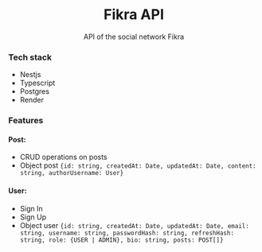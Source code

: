 <h1 align="center">Fikra API</h1>

<p align="center">API of the social network Fikra

<h3>Tech stack</h3>

- Nestjs
- Typescript
- Postgres
- Render

<h3>Features</h3>

<h4>Post:</h4>

- CRUD operations on posts
- Object post `{id: string, createdAt: Date, updatedAt: Date, content: string, authorUsername: User}`

<h4>User:</h4>

- Sign In
- Sign Up
- Object user `{id: string, createdAt: Date, updatedAt: Date, email: string, username: string, passwordHash: string, refreshHash: string, role: {USER | ADMIN}, bio: string, posts: POST[]}`

